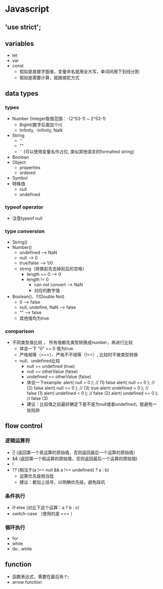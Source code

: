# Javascript

## 'use strict';
## variables
- let
- var
- const 
    - 假如是直接字面值，变量命名就用全大写，单词间用下划线分割
    - 假如是需要计算，就跟骆驼方式

## data types
### types
- Number
(Integer取值范围：-(2^53-1) ~ 2^53-1)
    - BigInt(数字后面加个n)
    - Infinity, -Infinity, NaN
- String
    - ''
    - ""
    - `` (可以使用变量名作占位, 类似其他语言的formatted string)
- Boolean
- Object
    - properties
    - ordered
- Symbol
- 特殊值
    - null
    - undefined

### typeof operator
- 注意typeof null

### type conversion
- String()
- Number()
    - undefined --> NaN
    - null --> 0
    - true/false --> 1/0
    - string（转换前先去掉前后的空格）
        - length == 0 --> 0
        - length != 0
            - can not convert --> NaN
            - 对应的数字值
- Boolean()、!!(Double Not)
    - 0 --> false
    - null, undefine, NaN --> false
    - "" --> false
    - 其他值均为true

### comparison
- 不同类型值比较 ，
所有值都先类型转换成number，再进行比较
    - 体会一下 "0" == 0 值为true
    - 严格相等（===）、严格不不相等（!==）, 比较时不做类型转换
    - null、undefined比较
        - null == undefined  (true)
        - null == otherValue (false)
        - undefined == otherValue (false)
        - 体会一下example: 
            alert( null > 0 );  // (1) false
            alert( null == 0 ); // (2) false
            alert( null >= 0 ); // (3) true
            alert( undefined > 0 ); // false (1)
            alert( undefined < 0 ); // false (2)
            alert( undefined == 0 ); // false (3)
        - 建议：比较值之前最好确定下是不是为null或者undefined，能避免一些陷阱

## flow control
### 逻辑运算符
- || (返回第一个真运算的原始值，否则返回最后一个运算的原始值）
- && (返回第一个假运算的原始值，否则返回最后一个运算的原始值)
- !
- ?? (相当于(a !== null && a !== undefined) ? a : b)
    - 运算优先级相当低
    - 建议：都加上括号，以明确优先级，避免踩坑

### 条件执行
- if-else (对比下这个运算：a ? b : c)
- switch-case （使用的是 === ）

### 循环执行
- for
- while
- do...while

## function
- 函数表达式，需要在最后有个;
- arrow function

